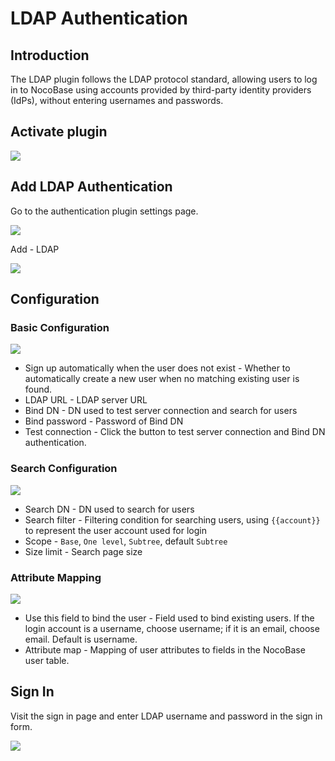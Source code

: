 # LDAP Authentication

## Introduction

The LDAP plugin follows the LDAP protocol standard, allowing users to log in to NocoBase using accounts provided by third-party identity providers (IdPs), without entering usernames and passwords.

## Activate plugin

<img src="https://nocobase-docs.oss-cn-beijing.aliyuncs.com/202405101600789.png"/>

## Add LDAP Authentication

Go to the authentication plugin settings page.

<img src="https://nocobase-docs.oss-cn-beijing.aliyuncs.com/202405101601510.png"/>

Add - LDAP

<img src="https://nocobase-docs.oss-cn-beijing.aliyuncs.com/202405101602104.png"/>

## Configuration

### Basic Configuration

<img src="https://nocobase-docs.oss-cn-beijing.aliyuncs.com/202405101605728.png"/>

- Sign up automatically when the user does not exist - Whether to automatically create a new user when no matching existing user is found.
- LDAP URL - LDAP server URL
- Bind DN - DN used to test server connection and search for users
- Bind password - Password of Bind DN
- Test connection - Click the button to test server connection and Bind DN authentication.

### Search Configuration

<img src="https://nocobase-docs.oss-cn-beijing.aliyuncs.com/202405101609984.png"/>

- Search DN - DN used to search for users
- Search filter - Filtering condition for searching users, using `{{account}}` to represent the user account used for login
- Scope - `Base`, `One level`, `Subtree`, default `Subtree`
- Size limit - Search page size

### Attribute Mapping

<img src="https://nocobase-docs.oss-cn-beijing.aliyuncs.com/202405101612814.png"/>

- Use this field to bind the user - Field used to bind existing users. If the login account is a username, choose username; if it is an email, choose email. Default is username.
- Attribute map - Mapping of user attributes to fields in the NocoBase user table.

## Sign In

Visit the sign in page and enter LDAP username and password in the sign in form.

<img src="https://nocobase-docs.oss-cn-beijing.aliyuncs.com/202405101614300.png"/>
